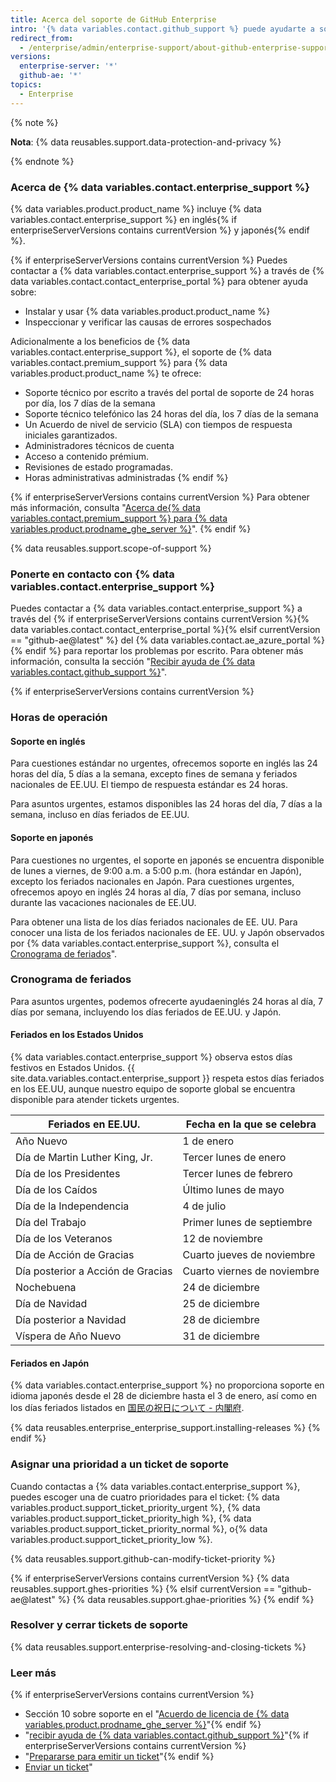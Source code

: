 ```yaml
---
title: Acerca del soporte de GitHub Enterprise
intro: '{% data variables.contact.github_support %} puede ayudarte a solucionar los problemas que se presenten en {% data variables.product.product_name %}.'
redirect_from:
  - /enterprise/admin/enterprise-support/about-github-enterprise-support
versions:
  enterprise-server: '*'
  github-ae: '*'
topics:
  - Enterprise
---
```


{% note %}

**Nota**: {% data reusables.support.data-protection-and-privacy %}

{% endnote %}

### Acerca de {% data variables.contact.enterprise_support %}

{% data variables.product.product_name %} incluye {% data variables.contact.enterprise_support %} en inglés{% if enterpriseServerVersions contains currentVersion %} y japonés{% endif %}.

{% if enterpriseServerVersions contains currentVersion %}
Puedes contactar a
{% data variables.contact.enterprise_support %} a través de {% data variables.contact.contact_enterprise_portal %} para obtener ayuda sobre:
 - Instalar y usar {% data variables.product.product_name %}
 - Inspeccionar y verificar las causas de errores sospechados

Adicionalmente a los beneficios de {% data variables.contact.enterprise_support %}, el soporte de {% data variables.contact.premium_support %} para {% data variables.product.product_name %} te ofrece:
  - Soporte técnico por escrito a través del portal de soporte de 24 horas por día, los 7 días de la semana
  - Soporte técnico telefónico las 24 horas del día, los 7 días de la semana
  - Un Acuerdo de nivel de servicio (SLA) con tiempos de respuesta iniciales garantizados.
  - Administradores técnicos de cuenta
  - Acceso a contenido prémium.
  - Revisiones de estado programadas.
  - Horas administrativas administradas
{% endif %}

{% if enterpriseServerVersions contains currentVersion %}
Para obtener más información, consulta "[Acerca de{% data variables.contact.premium_support %} para {% data variables.product.prodname_ghe_server %}](/enterprise/admin/guides/enterprise-support/about-github-premium-support-for-github-enterprise-server)".
{% endif %}

{% data reusables.support.scope-of-support %}

### Ponerte en contacto con {% data variables.contact.enterprise_support %}

Puedes contactar a {% data variables.contact.enterprise_support %} a través del {% if enterpriseServerVersions contains currentVersion %}{% data variables.contact.contact_enterprise_portal %}{% elsif currentVersion == "github-ae@latest" %} del {% data variables.contact.ae_azure_portal %}{% endif %} para reportar los problemas por escrito. Para obtener más información, consulta la sección "[Recibir ayuda de {% data variables.contact.github_support %}](/admin/enterprise-support/receiving-help-from-github-support)".

{% if enterpriseServerVersions contains currentVersion %}
### Horas de operación

#### Soporte en inglés

Para cuestiones estándar no urgentes, ofrecemos soporte en inglés las 24 horas del día, 5 días a la semana, excepto fines de semana y feriados nacionales de EE.UU. El tiempo de respuesta estándar es 24 horas.

Para asuntos urgentes, estamos disponibles las 24 horas del día, 7 días a la semana, incluso en días feriados de EE.UU.

#### Soporte en japonés

Para cuestiones no urgentes, el soporte en japonés se encuentra disponible de lunes a viernes, de 9:00 a.m. a 5:00 p.m. (hora estándar en Japón), excepto los feriados nacionales en Japón. Para cuestiones urgentes, ofrecemos apoyo en inglés 24 horas al día, 7 días por semana, incluso durante las vacaciones nacionales de EE.UU.

Para obtener una lista de los días feriados nacionales de EE. UU. Para conocer una lista de los feriados nacionales de EE. UU. y Japón observados por {% data variables.contact.enterprise_support %}, consulta el [Cronograma de feriados](#holiday-schedules)".

### Cronograma de feriados

Para asuntos urgentes, podemos ofrecerte ayudaeninglés 24 horas al día, 7 días por semana, incluyendo los días feriados de EE.UU. y Japón.

#### Feriados en los Estados Unidos

{% data variables.contact.enterprise_support %} observa estos días festivos en Estados Unidos. {{ site.data.variables.contact.enterprise_support }} respeta estos días feriados en los EE.UU, aunque nuestro equipo de soporte global se encuentra disponible para atender tickets urgentes.

| Feriados en EE.UU.                | Fecha en la que se celebra  |
| --------------------------------- | --------------------------- |
| Año Nuevo                         | 1 de enero                  |
| Día de Martin Luther King, Jr.    | Tercer lunes de enero       |
| Día de los Presidentes            | Tercer lunes de febrero     |
| Día de los Caídos                 | Último lunes de mayo        |
| Día de la Independencia           | 4 de julio                  |
| Día del Trabajo                   | Primer lunes de septiembre  |
| Día de los Veteranos              | 12 de noviembre             |
| Día de Acción de Gracias          | Cuarto jueves de noviembre  |
| Día posterior a Acción de Gracias | Cuarto viernes de noviembre |
| Nochebuena                        | 24 de diciembre             |
| Día de Navidad                    | 25 de diciembre             |
| Día posterior a Navidad           | 28 de diciembre             |
| Víspera de Año Nuevo              | 31 de diciembre             |

#### Feriados en Japón

{% data variables.contact.enterprise_support %} no proporciona soporte en idioma japonés desde el 28 de diciembre hasta el 3 de enero, así como en los días feriados listados en [国民の祝日について - 内閣府](https://www8.cao.go.jp/chosei/shukujitsu/gaiyou.html).

{% data reusables.enterprise_enterprise_support.installing-releases %}
{% endif %}

### Asignar una prioridad a un ticket de soporte

Cuando contactas a {% data variables.contact.enterprise_support %}, puedes escoger una de cuatro prioridades para el ticket: {% data variables.product.support_ticket_priority_urgent %}, {% data variables.product.support_ticket_priority_high %}, {% data variables.product.support_ticket_priority_normal %}, o{% data variables.product.support_ticket_priority_low %}.

{% data reusables.support.github-can-modify-ticket-priority %}

{% if enterpriseServerVersions contains currentVersion  %}
{% data reusables.support.ghes-priorities %}
{% elsif currentVersion == "github-ae@latest" %}
{% data reusables.support.ghae-priorities %}
{% endif %}

### Resolver y cerrar tickets de soporte

{% data reusables.support.enterprise-resolving-and-closing-tickets %}

### Leer más

{% if enterpriseServerVersions contains currentVersion %}
- Sección 10 sobre soporte en el "[Acuerdo de licencia de {% data variables.product.prodname_ghe_server %}](https://enterprise.github.com/license)"{% endif %}
- "[recibir ayuda de {% data variables.contact.github_support %}](/admin/enterprise-support/receiving-help-from-github-support)"{% if enterpriseServerVersions contains currentVersion %}
- "[Prepararse para emitir un ticket](/enterprise/admin/guides/enterprise-support/preparing-to-submit-a-ticket)"{% endif %}
- [Enviar un ticket](/enterprise/admin/guides/enterprise-support/submitting-a-ticket)"
